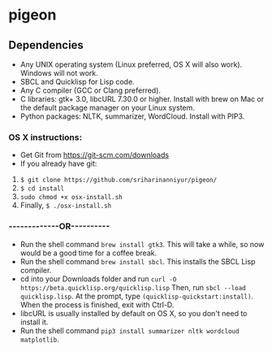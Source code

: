 # pigeon

## Dependencies
 - Any UNIX operating system (Linux preferred, OS X will also work). Windows will not work.
 - SBCL and Quicklisp for Lisp code.
 - Any C compiler (GCC or Clang preferred).
 - C libraries: gtk+ 3.0, libcURL 7.30.0 or higher. Install with brew on Mac or the default package manager on your Linux system.
 - Python packages: NLTK, summarizer, WordCloud. Install with PIP3.
### OS X instructions:
 - Get Git from https://git-scm.com/downloads
 - If you already have git:
  1. ``$ git clone https://github.com/sriharinanniyur/pigeon/``
  2. ``$ cd install``
  3. ``sudo chmod +x osx-install.sh``
  4. Finally, ``$ ./osx-install.sh``
 ### -------------OR----------

 - Run the shell command ``brew install gtk3``. This will take a while, so now would be a good time for a coffee break.
 - Run the shell command ``brew install sbcl``. This installs the SBCL Lisp compiler.
 - cd into your Downloads folder and run ``curl -O https://beta.quicklisp.org/quicklisp.lisp`` Then, run ``sbcl --load quicklisp.lisp``. At the prompt, type ``(quicklisp-quickstart:install)``. When the process is finished, exit with Ctrl-D.
 - libcURL is usually installed by default on OS X, so you don't need to install it.
 - Run the shell command ``pip3 install summarizer nltk wordcloud matplotlib``.
